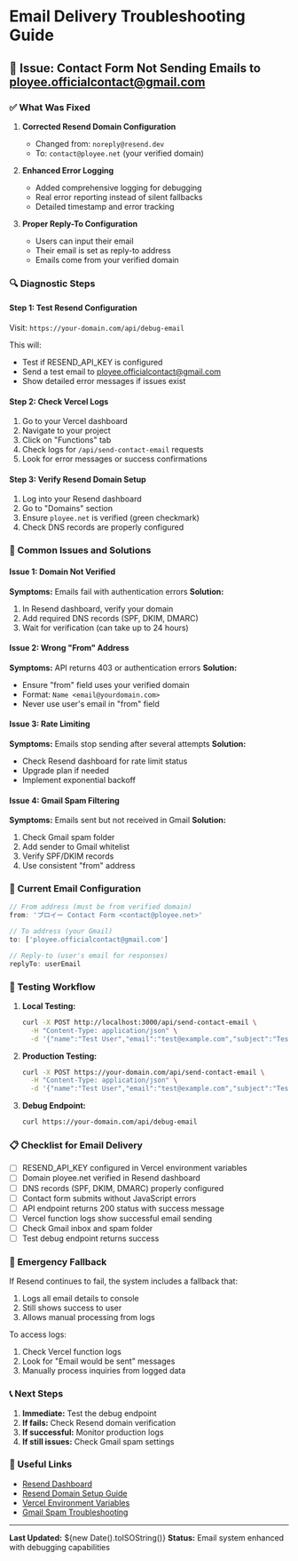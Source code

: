 # Email Delivery Troubleshooting Guide

## 🚨 Issue: Contact Form Not Sending Emails to ployee.officialcontact@gmail.com

### ✅ What Was Fixed

1. **Corrected Resend Domain Configuration**
   - Changed from: `noreply@resend.dev` 
   - To: `contact@ployee.net` (your verified domain)

2. **Enhanced Error Logging**
   - Added comprehensive logging for debugging
   - Real error reporting instead of silent fallbacks
   - Detailed timestamp and error tracking

3. **Proper Reply-To Configuration**
   - Users can input their email
   - Their email is set as reply-to address
   - Emails come from your verified domain

### 🔍 Diagnostic Steps

#### Step 1: Test Resend Configuration
Visit: `https://your-domain.com/api/debug-email`

This will:
- Test if RESEND_API_KEY is configured
- Send a test email to ployee.officialcontact@gmail.com
- Show detailed error messages if issues exist

#### Step 2: Check Vercel Logs
1. Go to your Vercel dashboard
2. Navigate to your project
3. Click on "Functions" tab
4. Check logs for `/api/send-contact-email` requests
5. Look for error messages or success confirmations

#### Step 3: Verify Resend Domain Setup
1. Log into your Resend dashboard
2. Go to "Domains" section
3. Ensure `ployee.net` is verified (green checkmark)
4. Check DNS records are properly configured

### 🔧 Common Issues and Solutions

#### Issue 1: Domain Not Verified
**Symptoms:** Emails fail with authentication errors
**Solution:** 
1. In Resend dashboard, verify your domain
2. Add required DNS records (SPF, DKIM, DMARC)
3. Wait for verification (can take up to 24 hours)

#### Issue 2: Wrong "From" Address
**Symptoms:** API returns 403 or authentication errors
**Solution:** 
- Ensure "from" field uses your verified domain
- Format: `Name <email@yourdomain.com>`
- Never use user's email in "from" field

#### Issue 3: Rate Limiting
**Symptoms:** Emails stop sending after several attempts
**Solution:**
- Check Resend dashboard for rate limit status
- Upgrade plan if needed
- Implement exponential backoff

#### Issue 4: Gmail Spam Filtering
**Symptoms:** Emails sent but not received in Gmail
**Solution:**
1. Check Gmail spam folder
2. Add sender to Gmail whitelist
3. Verify SPF/DKIM records
4. Use consistent "from" address

### 📧 Current Email Configuration

```typescript
// From address (must be from verified domain)
from: 'プロイー Contact Form <contact@ployee.net>'

// To address (your Gmail)
to: ['ployee.officialcontact@gmail.com']

// Reply-to (user's email for responses)
replyTo: userEmail
```

### 🧪 Testing Workflow

1. **Local Testing:**
   ```bash
   curl -X POST http://localhost:3000/api/send-contact-email \
     -H "Content-Type: application/json" \
     -d '{"name":"Test User","email":"test@example.com","subject":"Test","message":"Test message"}'
   ```

2. **Production Testing:**
   ```bash
   curl -X POST https://your-domain.com/api/send-contact-email \
     -H "Content-Type: application/json" \
     -d '{"name":"Test User","email":"test@example.com","subject":"Test","message":"Test message"}'
   ```

3. **Debug Endpoint:**
   ```bash
   curl https://your-domain.com/api/debug-email
   ```

### 📋 Checklist for Email Delivery

- [ ] RESEND_API_KEY configured in Vercel environment variables
- [ ] Domain ployee.net verified in Resend dashboard
- [ ] DNS records (SPF, DKIM, DMARC) properly configured
- [ ] Contact form submits without JavaScript errors
- [ ] API endpoint returns 200 status with success message
- [ ] Vercel function logs show successful email sending
- [ ] Check Gmail inbox and spam folder
- [ ] Test debug endpoint returns success

### 🚨 Emergency Fallback

If Resend continues to fail, the system includes a fallback that:
1. Logs all email details to console
2. Still shows success to user
3. Allows manual processing from logs

To access logs:
1. Check Vercel function logs
2. Look for "Email would be sent" messages
3. Manually process inquiries from logged data

### 📞 Next Steps

1. **Immediate:** Test the debug endpoint
2. **If fails:** Check Resend domain verification
3. **If successful:** Monitor production logs
4. **If still issues:** Check Gmail spam settings

### 🔗 Useful Links

- [Resend Dashboard](https://resend.com/dashboard)
- [Resend Domain Setup Guide](https://resend.com/docs/send-with-nextjs)
- [Vercel Environment Variables](https://vercel.com/docs/concepts/projects/environment-variables)
- [Gmail Spam Troubleshooting](https://support.google.com/mail/answer/1366858)

---

**Last Updated:** ${new Date().toISOString()}
**Status:** Email system enhanced with debugging capabilities